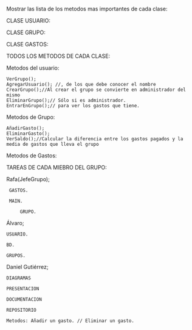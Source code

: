 Mostrar las lista de los metodos mas importantes de cada clase:


CLASE USUARIO:


CLASE GRUPO:


CLASE GASTOS:



TODOS LOS METODOS DE CADA CLASE:

Metodos del usuario:
	
	VerGrupo();
	AgregarUsuario(); //, de los que debe conocer el nombre
	CrearGrupo();//Al crear el grupo se convierte en administrador del mismo
	EliminarGrupo();// Sólo si es administrador.
	EntrarEnGrupo();// para ver los gastos que tiene.
	


Metodos de Grupo:

	AñadirGasto();
	EliminarGasto();
	VerSaldo();//Calcular la diferencia entre los gastos pagados y la media de gastos que lleva el grupo


Metodos de Gastos:

 	





TAREAS DE CADA MIEBRO DEL GRUPO:

Rafa(JefeGrupo); 

	 GASTOS.
  
  	 MAIN.
    
    	 GRUPO.
 	

	

Álvaro;

	USUARIO. 
 
 	BD. 	
  
  	GRUPOS.

 


Daniel Gutiérrez;

	DIAGRAMAS
 
	PRESENTACION 

	DOCUMENTACION
 
	REPOSITORIO

	Metodos: Añadir un gasto. // Eliminar un gasto.
